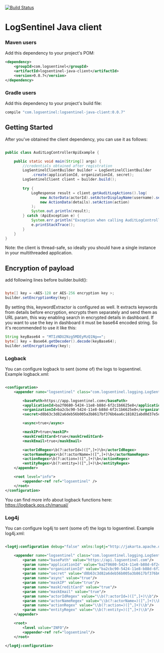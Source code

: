 [![Build Status](https://travis-ci.org/LogSentinel/logsentinel-java-client.svg?branch=master)](https://travis-ci.org/LogSentinel/logsentinel-java-client)

# LogSentinel Java client

### Maven users

Add this dependency to your project's POM:

```xml
<dependency>
    <groupId>com.logsentinel</groupId>
    <artifactId>logsentinel-java-client</artifactId>
    <version>0.0.7</version>
</dependency>
```

### Gradle users

Add this dependency to your project's build file:

```groovy
compile "com.logsentinel:logsentinel-java-client:0.0.7"
```

## Getting Started

After you've obtained the client dependency, you can use it as follows:

```java

public class AuditLogControllerApiExample {

    public static void main(String[] args) {
        //credentials obtained after registration
        LogSentinelClientBuilder builder = LogSentinelClientBuilder
            .create(applicationId, organizationId, secret);
        LogSentinelClient client = builder.build();
        
        try {
            LogResponse result = client.getAuditLogActions().log(
                new ActorData(actorId).setActorDisplayName(username).setActorRoles(roles), 
                new ActionData(details).setAction(action)
            );
            System.out.println(result);
        } catch (ApiException e) {
            System.err.println("Exception when calling AuditLogControllerApi#logAuthAction");
            e.printStackTrace();
        }
    }
}

```

Note: the client is thread-safe, so ideally you should have a single instance in your multithreaded application.

## Encryption of payload
add following lines before builder.build():

```java

byte[] key = <AES-128 or AES-256 encryption key >;
builder.setEncryptionKey(key);

```
By setting this, keywordExtractor is configured as well. It extracts keywords from details before encryption, encrypts them
separately and send them as URL param, this way enabling search in encrypted details in dashboard.
If you want to use the key in dashboard it must be base64 encoded string. So it's recommended to use it like this:

```java
String keyBase64 = "MTIzNDU2Nzg5MDEyMzQ1Ng==";
byte[] key = Base64.getDecoder().decode(keyBase64);
builder.setEncryptionKey(key);

```

### Logback

You can configure logback to sent (some of) the logs to logsentinel.
Example logback.xml:
```xml

<configuration>
    <appender name="logsentinel" class="com.logsentinel.logging.LogSentinelLogbackAppender">

        <basePath>https://app.logsentinel.com</basePath>
        <applicationId>ba2f0680-5424-11e8-b88d-6f2c1b6625e8</applicationId>
        <organizationId>ba2cbc90-5424-11e8-b88d-6f2c1b6625e8</organizationId>
        <secret>d8b63c3d82a6deb56b005a3b8617bf376b6aa6c181021abd0d37e5c5ac9911a1</secret>

        <async>true</async>

        <maskIP>true</maskIP>
        <maskCreditCard>true</maskCreditCard>
        <maskEmail>true</maskEmail>

        <actorIdRegex>\b(?:actorId=)([^,]+)\b</actorIdRegex>
        <actorNameRegex>\b(?:actorName=)([^,]+)\b</actorNameRegex>
        <actionRegex>\b(?:action=)([^,]+)\b</actionRegex>
        <entityRegex>\b(?:entity=)([^,]+)\b</entityRegex>
    </appender>

    <root level="info">
        <appender-ref ref="logsentinel" />
    </root>
</configuration>
```

You can find more info about logback functions here: https://logback.qos.ch/manual/

### Log4j

You can configure log4j to sent (some of) the logs to logsentinel.
Example log4j.xml:
```xml

<log4j:configuration debug="false" xmlns:log4j="http://jakarta.apache.org/log4j/">

    <appender name="logsentinel" class="com.logsentinel.logging.LogSentinelLog4jAppender">
        <param name="basePath" value="https://api.logsentinel.com"/>
        <param name="applicationId" value="ba2f0680-5424-11e8-b88d-6f2c1b6625e8"/>
        <param name="organizationId" value="ba2cbc90-5424-11e8-b88d-6f2c1b6625e8"/>
        <param name="secret" value="d8b63c3d82a6deb56b005a3b8617bf376b6aa6c181021abd0d37e5c5ac9911a1"/>
        <param name="async" value="true"/>
        <param name="maskIP" value="true"/>
        <param name="maskCreditCard" value="true"/>
        <param name="maskEmail" value="true"/>
        <param name="actorIdRegex" value="\\b(?:actorId=)([^,]+)\\b"/>
        <param name="actorNameRegex" value="\\b(?:actorName=)([^,]+)\\b"/>
        <param name="actionRegex" value="\\b(?:action=)([^,]+)\\b"/>
        <param name="entityRegex" value="\\b(?:entity=)([^,]+)\\b"/>
    </appender>

    <root>
        <level value="INFO"/>
        <appender-ref ref="logsentinel"/>
    </root>

</log4j:configuration>
```